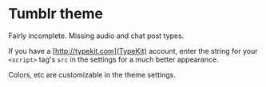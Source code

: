 # Tumblr theme
Fairly incomplete. Missing audio and chat post types.

If you have a [http://typekit.com](TypeKit) account, enter the string for your `<script>` tag's `src` in the settings for a much better appearance.

Colors, etc are customizable in the theme settings.